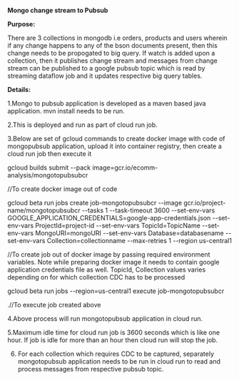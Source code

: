 **Mongo change stream to Pubsub**

 **Purpose:**

There are 3 collections in mongodb i.e orders, products and users wherein if any change happens to any of the bson documents present, then this change needs to be propogated to big query. If watch is added upon a collection, then it publishes change stream and messages from change stream can be published to a google pubsub topic which is read by streaming dataflow job and it updates respective big query tables. 

**Details:** 

1.Mongo to pubsub application is developed as a maven based java application. mvn install needs to be run.

2.This is deployed and run as part of cloud run job. 

3.Below are set of gcloud commands to create docker image with code of mongopubsub application, upload it into container registry, then create a cloud run job then execute it 

gcloud builds submit --pack image=gcr.io/ecomm-analysis/mongotopubsubcr 

 //To create docker image out of code 

 
gcloud beta run jobs create job-mongotopubsubcr --image gcr.io/project-name/mongotopubsubcr --tasks 1 --task-timeout 3600 --set-env-vars GOOGLE_APPLICATION_CREDENTIALS=google-app-credentials.json --set-env-vars ProjectId=project-id --set-env-vars TopicId=TopicName --set-env-vars MongoURI=mongoURI --set-env-vars Database=databasename --set-env-vars Collection=collectionname --max-retries 1 --region us-central1 

//To create job out of docker image by passing required environment variables. Note while preparing docker image it needs to contain google application credentials file as well. TopicId, Collection values varies depending on for which collection CDC has to be processed

 
gcloud beta run jobs --region=us-central1 execute job-mongotopubsubcr 

.//To execute job created above 
 

4.Above process will run mongotopubsub application in cloud run. 

5.Maximum idle time for cloud run job is 3600 seconds which is like one hour. If job is idle for more than an hour then cloud run will stop the job.

6. For each collection which requires CDC to be captured, separately mongotopubsub application needs to be run in cloud run to read and process messages from respective pubsub topic.
